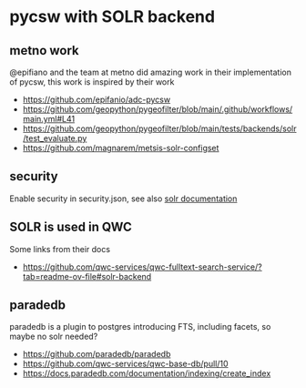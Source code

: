 # pycsw with SOLR backend

## metno work

@epifiano and the team at metno did amazing work in their implementation of pycsw, this work is inspired by their work

- https://github.com/epifanio/adc-pycsw
- https://github.com/geopython/pygeofilter/blob/main/.github/workflows/main.yml#L41
- https://github.com/geopython/pygeofilter/blob/main/tests/backends/solr/test_evaluate.py
- https://github.com/magnarem/metsis-solr-configset

## security

Enable security in security.json, see also [solr documentation](https://solr.apache.org/guide/solr/latest/deployment-guide/authentication-and-authorization-plugins.html#using-security-json-with-solr)

## SOLR is used in QWC

Some links from their docs

- https://github.com/qwc-services/qwc-fulltext-search-service/?tab=readme-ov-file#solr-backend

## paradedb

paradedb is a plugin to postgres introducing FTS, including facets, so maybe no solr needed?

- https://github.com/paradedb/paradedb
- https://github.com/qwc-services/qwc-base-db/pull/10
- https://docs.paradedb.com/documentation/indexing/create_index
